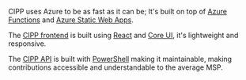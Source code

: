 <!-- markdownlint-disable-next-line MD041 -->

CIPP uses Azure to be as fast as it can be; It's built on top of [Azure Functions](https://docs.microsoft.com/en-us/azure/azure-functions/functions-overview) and [Azure Static Web Apps](https://docs.microsoft.com/en-us/azure/static-web-apps/overview).

The [CIPP frontend](https://github.com/KelvinTegelaar/CIPP) is built using [React](https://reactjs.org/) and [Core UI](https://coreui.io), it's lightweight and responsive.

The [CIPP API](https://github.com/KelvinTegelaar/CIPP-API) is built with [PowerShell](https://aka.ms/PowerShell) making it maintainable, making contributions accessible and understandable to the average MSP.
